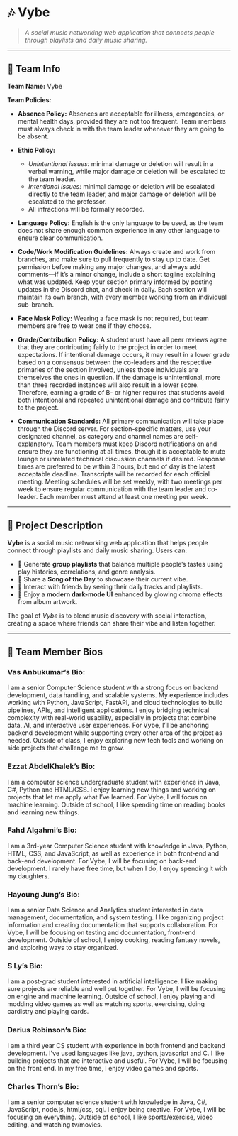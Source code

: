 # 🎶 Vybe  

> *A social music networking web application that connects people through playlists and daily music sharing.*  

---

## 📌 Team Info  

**Team Name:** Vybe  

**Team Policies:**  

- **Absence Policy:** Absences are acceptable for illness, emergencies, or mental health days, provided they are not too frequent. Team members must always check in with the team leader whenever they are going to be absent.  

- **Ethic Policy:**  
  - *Unintentional issues:* minimal damage or deletion will result in a verbal warning, while major damage or deletion will be escalated to the team leader.  
  - *Intentional issues:* minimal damage or deletion will be escalated directly to the team leader, and major damage or deletion will be escalated to the professor.  
  - All infractions will be formally recorded.  

- **Language Policy:** English is the only language to be used, as the team does not share enough common experience in any other language to ensure clear communication.  

- **Code/Work Modification Guidelines:** Always create and work from branches, and make sure to pull frequently to stay up to date. Get permission before making any major changes, and always add comments—if it’s a minor change, include a short tagline explaining what was updated. Keep your section primary informed by posting updates in the Discord chat, and check in daily. Each section will maintain its own branch, with every member working from an individual sub-branch.  

- **Face Mask Policy:** Wearing a face mask is not required, but team members are free to wear one if they choose.  

- **Grade/Contribution Policy:** A student must have all peer reviews agree that they are contributing fairly to the project in order to meet expectations. If intentional damage occurs, it may result in a lower grade based on a consensus between the co-leaders and the respective primaries of the section involved, unless those individuals are themselves the ones in question. If the damage is unintentional, more than three recorded instances will also result in a lower score. Therefore, earning a grade of B- or higher requires that students avoid both intentional and repeated unintentional damage and contribute fairly to the project.  

- **Communication Standards:** All primary communication will take place through the Discord server. For section-specific matters, use your designated channel, as category and channel names are self-explanatory. Team members must keep Discord notifications on and ensure they are functioning at all times, though it is acceptable to mute lounge or unrelated technical discussion channels if desired. Response times are preferred to be within 3 hours, but end of day is the latest acceptable deadline. Transcripts will be recorded for each official meeting. Meeting schedules will be set weekly, with two meetings per week to ensure regular communication with the team leader and co-leader. Each member must attend at least one meeting per week.  

---

## 📖 Project Description  

**Vybe** is a social music networking web application that helps people connect through playlists and daily music sharing. Users can:  
- 🔗 Generate **group playlists** that balance multiple people’s tastes using play histories, correlations, and genre analysis.  
- 🎵 Share a **Song of the Day** to showcase their current vibe.  
- 🖤 Interact with friends by seeing their daily tracks and playlists.  
- 🌌 Enjoy a **modern dark-mode UI** enhanced by glowing chroma effects from album artwork.  

The goal of *Vybe* is to blend music discovery with social interaction, creating a space where friends can share their vibe and listen together.  

---

## 👥 Team Member Bios  

### Vas Anbukumar’s Bio:  
I am a senior Computer Science student with a strong focus on backend development, data handling, and scalable systems. My experience includes working with Python, JavaScript, FastAPI, and cloud technologies to build pipelines, APIs, and intelligent applications. I enjoy bridging technical complexity with real-world usability, especially in projects that combine data, AI, and interactive user experiences. For Vybe, I’ll be anchoring backend development while supporting every other area of the project as needed. Outside of class, I enjoy exploring new tech tools and working on side projects that challenge me to grow.  

### Ezzat AbdelKhalek’s Bio:  
I am a computer science undergraduate student with experience in Java, C#, Python and HTML/CSS. I enjoy learning new things and working on projects that let me apply what I’ve learned. For Vybe, I will focus on machine learning. Outside of school, I like spending time on reading books and learning new things.  

### Fahd Algahmi’s Bio:  
I am a 3rd-year Computer Science student with knowledge in Java, Python, HTML, CSS, and JavaScript, as well as experience in both front-end and back-end development. For Vybe, I will be focusing on back-end development. I rarely have free time, but when I do, I enjoy spending it with my daughters.  

### Hayoung Jung’s Bio:  
I am a senior Data Science and Analytics student interested in data management, documentation, and system testing. I like organizing project information and creating documentation that supports collaboration. For Vybe, I will be focusing on testing and documentation, front-end development. Outside of school, I enjoy cooking, reading fantasy novels, and exploring ways to stay organized.  

### S Ly’s Bio:  
I am a post-grad student interested in artificial intelligence. I like making sure projects are reliable and well put together. For Vybe, I will be focusing on engine and machine learning. Outside of school, I enjoy playing and modding video games as well as watching sports, exercising, doing cardistry and playing cards.  

### Darius Robinson’s Bio:  
I am a third year CS student with experience in both frontend and backend development. I've used languages like java, python, javascript and C. I like building projects that are interactive and useful. For Vybe, I will be focusing on the front end. In my free time, I enjoy video games and sports.  

### Charles Thorn’s Bio:  
I am a senior computer science student with knowledge in Java, C#, JavaScript, node.js, html/css, sql. I enjoy being creative. For Vybe, I will be focusing on everything. Outside of school, I like sports/exercise, video editing, and watching tv/movies.  
